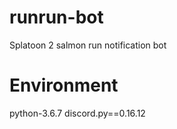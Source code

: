 # runrun-bot
Splatoon 2 salmon run notification bot

 # Environment
 python-3.6.7
 discord.py==0.16.12